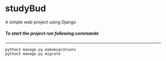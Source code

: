 # studyBud

A simple web project using Django

<h5>To start the project run following commands</h5>
<hr />
<code>python3 manage.py makemigrations</code>
<br />
<code>python3 manage.py migrate</code>
